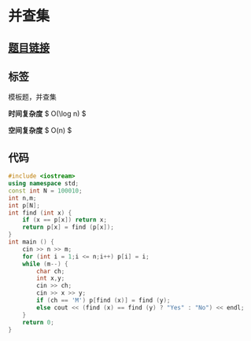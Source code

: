 # 并查集
## [题目链接](https://www.acwing.com/problem/content/838/)

## 标签
模板题，并查集

**时间复杂度**  $ O(\log n) $ 

**空间复杂度**  $ O(n) $ 

## 代码
```cpp
#include <iostream>
using namespace std;
const int N = 100010;
int n,m;
int p[N];
int find (int x) {
    if (x == p[x]) return x;
    return p[x] = find (p[x]);
}
int main () {
    cin >> n >> m;
    for (int i = 1;i <= n;i++) p[i] = i;
    while (m--) {
        char ch;
        int x,y;
        cin >> ch;
        cin >> x >> y;
        if (ch == 'M') p[find (x)] = find (y);
        else cout << (find (x) == find (y) ? "Yes" : "No") << endl;
    }
    return 0;
}
```